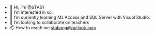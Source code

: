 - 👋 Hi, I’m @STA51
- 👀 I’m interested in sql
- 🌱 I’m currently learning Ms Access and SQL Server with Visual Studio.
- 💞️ I’m looking to collaborate on teachers
- 📫 How to reach me stabong@outlook.com

<!---
STA51/STA51 is a ✨ special ✨ repository because its `README.md` (this file) appears on your GitHub profile.
You can click the Preview link to take a look at your changes.
--->
